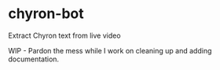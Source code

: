 # chyron-bot
Extract Chyron text from live video

WIP - Pardon the mess while I work on cleaning up and adding documentation.
